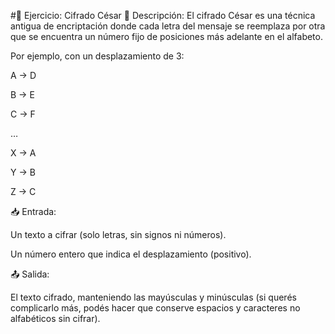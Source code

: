 #🔐 Ejercicio: Cifrado César
📌 Descripción:
El cifrado César es una técnica antigua de encriptación donde cada letra del mensaje se reemplaza por otra que se encuentra un número fijo de posiciones más adelante en el alfabeto.

Por ejemplo, con un desplazamiento de 3:

A → D

B → E

C → F

…

X → A

Y → B

Z → C

📥 Entrada:

Un texto a cifrar (solo letras, sin signos ni números).

Un número entero que indica el desplazamiento (positivo).

📤 Salida:

El texto cifrado, manteniendo las mayúsculas y minúsculas (si querés complicarlo más, podés hacer que conserve espacios y caracteres no alfabéticos sin cifrar).